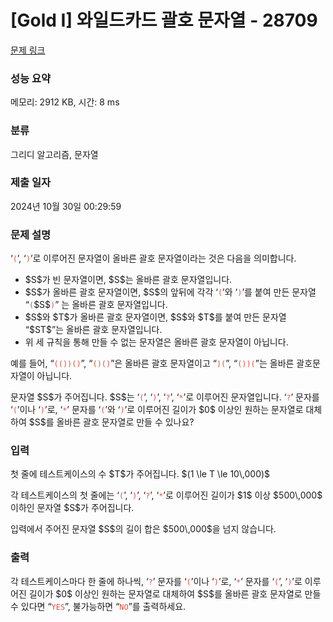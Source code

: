 # [Gold I] 와일드카드 괄호 문자열 - 28709 

[문제 링크](https://www.acmicpc.net/problem/28709) 

### 성능 요약

메모리: 2912 KB, 시간: 8 ms

### 분류

그리디 알고리즘, 문자열

### 제출 일자

2024년 10월 30일 00:29:59

### 문제 설명

<p>‘<span style="color:#e74c3c;"><code>(</code></span>’, ‘<span style="color:#e74c3c;"><code>)</code></span>’로 이루어진 문자열이 올바른 괄호 문자열이라는 것은 다음을 의미합니다.</p>

<ul>
	<li>$S$가 빈 문자열이면, $S$는 올바른 괄호 문자열입니다.</li>
	<li>$S$가 올바른 괄호 문자열이면, $S$의 앞뒤에 각각 ‘<span style="color:#e74c3c;"><code>(</code></span>’와 ‘<span style="color:#e74c3c;"><code>)</code></span>’를 붙여 만든 문자열 “<span style="color:#e74c3c;"><code>(</code></span>$S$<span style="color:#e74c3c;"><code>)</code></span>” 는 올바른 괄호 문자열입니다.</li>
	<li>$S$와 $T$가 올바른 괄호 문자열이면, $S$와 $T$를 붙여 만든 문자열 “$ST$”는 올바른 괄호 문자열입니다.</li>
	<li>위 세 규칙을 통해 만들 수 없는 문자열은 올바른 괄호 문자열이 아닙니다.</li>
</ul>

<p>예를 들어, “<span style="color:#e74c3c;"><code>(())()</code></span>”, “<span style="color:#e74c3c;"><code>()()</code></span>”은 올바른 괄호 문자열이고 “<span style="color:#e74c3c;"><code>)(</code></span>”, “<span style="color:#e74c3c;"><code>())(</code></span>”는 올바른 괄호문자열이 아닙니다.</p>

<p>문자열 $S$가 주어집니다. $S$는 ‘<span style="color:#e74c3c;"><code>(</code></span>’, ‘<span style="color:#e74c3c;"><code>)</code></span>’, ‘<span style="color:#e74c3c;"><code>?</code></span>’, ‘<span style="color:#e74c3c;"><code>*</code></span>’로 이루어진 문자열입니다. ‘<span style="color:#e74c3c;"><code>?</code></span>’ 문자를 ‘<span style="color:#e74c3c;"><code>(</code></span>’이나 ‘<span style="color:#e74c3c;"><code>)</code></span>’로, ‘<span style="color:#e74c3c;"><code>*</code></span>’ 문자를 ‘<span style="color:#e74c3c;"><code>(</code></span>’와 ‘<span style="color:#e74c3c;"><code>)</code></span>’로 이루어진 길이가 $0$ 이상인 원하는 문자열로 대체하여 $S$를 올바른 괄호 문자열로 만들 수 있나요?</p>

### 입력 

 <p>첫 줄에 테스트케이스의 수 $T$가 주어집니다. $(1 \le T \le 10\,000)$</p>

<p>각 테스트케이스의 첫 줄에는 ‘<span style="color:#e74c3c;"><code>(</code></span>’, ‘<span style="color:#e74c3c;"><code>)</code></span>’, ‘<span style="color:#e74c3c;"><code>?</code></span>’, ‘<span style="color:#e74c3c;"><code>*</code></span>’로 이루어진 길이가 $1$ 이상 $500\,000$ 이하인 문자열 $S$가 주어집니다.</p>

<p>입력에서 주어진 문자열 $S$의 길이 합은 $500\,000$을 넘지 않습니다.</p>

### 출력 

 <p>각 테스트케이스마다 한 줄에 하나씩, ‘<span style="color:#e74c3c;"><code>?</code></span>’ 문자를 ‘<span style="color:#e74c3c;"><code>(</code></span>’이나 ‘<span style="color:#e74c3c;"><code>)</code></span>’로, ‘<span style="color:#e74c3c;"><code>*</code></span>’ 문자를 ‘<span style="color:#e74c3c;"><code>(</code></span>’, ‘<span style="color:#e74c3c;"><code>)</code></span>’로 이루어진 길이가 $0$ 이상인 원하는 문자열로 대체하여 $S$를 올바른 괄호 문자열로 만들 수 있다면 “<span style="color:#e74c3c;"><code>YES</code></span>”, 불가능하면 “<span style="color:#e74c3c;"><code>NO</code></span>”를 출력하세요.</p>


